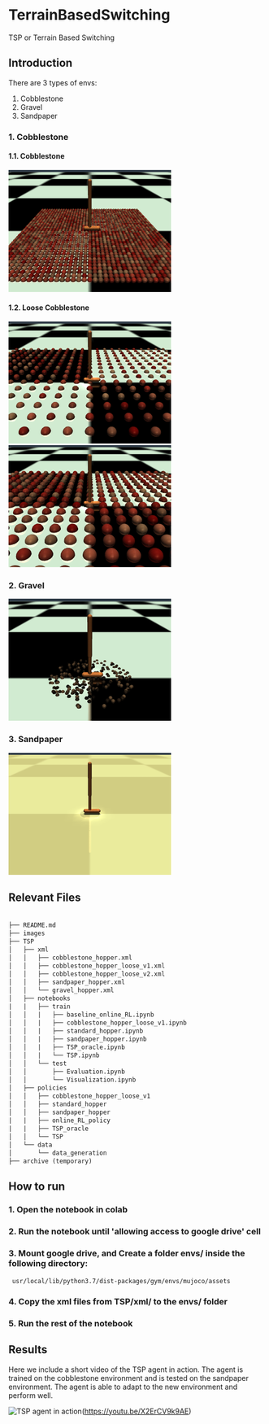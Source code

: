 # TerrainBasedSwitching
TSP or Terrain Based Switching 

## Introduction
There are 3 types of envs:
1. Cobblestone
2. Gravel
3. Sandpaper

### 1. Cobblestone
#### 1.1. Cobblestone
![Cobblestone](images/cobblestone.png)
#### 1.2. Loose Cobblestone
![Loose Cobblestone v1](images/cobblestone_loose_v1.png)
![Large Loose Cobblestone v2](images/cobblestone_loose_v2.png)

### 2. Gravel
![Gravel](images/gravel.png)

### 3. Sandpaper
![Sandpaper](images/sandpaper.png)

## Relevant Files
```

├── README.md
├── images
├── TSP
│   ├── xml
│   │   ├── cobblestone_hopper.xml
│   │   ├── cobblestone_hopper_loose_v1.xml
│   │   ├── cobblestone_hopper_loose_v2.xml
│   │   ├── sandpaper_hopper.xml
│   │   └── gravel_hopper.xml
│   ├── notebooks
|   |   ├── train
│   │   |   ├── baseline_online_RL.ipynb
│   │   |   ├── cobblestone_hopper_loose_v1.ipynb
│   │   |   ├── standard_hopper.ipynb
│   │   |   ├── sandpaper_hopper.ipynb
│   │   |   ├── TSP_oracle.ipynb
│   │   |   └── TSP.ipynb
│   │   └── test
│   │       ├── Evaluation.ipynb
│   │       └── Visualization.ipynb
│   ├── policies
│   │   ├── cobblestone_hopper_loose_v1
│   │   ├── standard_hopper
│   │   ├── sandpaper_hopper
|   |   ├── online_RL_policy
|   |   ├── TSP_oracle
│   │   └── TSP
│   └── data
│       └── data_generation
├── archive (temporary)

```

## How to run

### 1. Open the notebook in colab 

### 2. Run the notebook until 'allowing access to google drive' cell

### 3. Mount google drive, and Create a folder envs/ inside the following directory:
```
 usr/local/lib/python3.7/dist-packages/gym/envs/mujoco/assets
```
### 4. Copy the xml files from TSP/xml/ to the envs/ folder

### 5. Run the rest of the notebook

## Results

Here we include a short video of the TSP agent in action. The agent is trained on the cobblestone environment and is tested on the sandpaper environment. The agent is able to adapt to the new environment and perform well.

<!-- add mp4 video demo -->

![TSP agent in action](https://img.youtube.com/vi/X2ErCV9k9AE/default.jpg)(https://youtu.be/X2ErCV9k9AE)